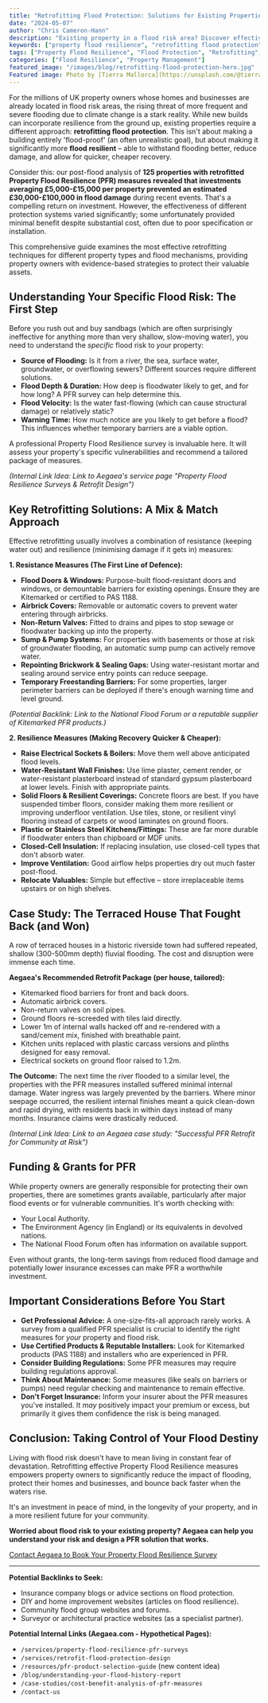 ```yaml
---
title: "Retrofitting Flood Protection: Solutions for Existing Properties in High-Risk Areas"
date: "2024-05-07"
author: "Chris Cameron-Hann"
description: "Existing property in a flood risk area? Discover effective retrofitting flood protection solutions to reduce damage, cut recovery time & improve resilience."
keywords: ["property flood resilience", "retrofitting flood protection", "flood mitigation existing buildings", "PFR measures", "home flood repair"]
tags: ["Property Flood Resilience", "Flood Protection", "Retrofitting", "Existing Buildings"]
categories: ["Flood Resilience", "Property Management"]
featured_image: "/images/blog/retrofitting-flood-protection-hero.jpg"
Featured image: Photo by [Tierra Mallorca](https://unsplash.com/@tierramallorca) on [Unsplash](https://unsplash.com/photos/white-and-red-wooden-house-miniature-on-brown-table-rgJ1J8SDEAY)
---
```


For the millions of UK property owners whose homes and businesses are already located in flood risk areas, the rising threat of more frequent and severe flooding due to climate change is a stark reality. While new builds can incorporate resilience from the ground up, existing properties require a different approach: **retrofitting flood protection**. This isn't about making a building entirely 'flood-proof' (an often unrealistic goal), but about making it significantly more **flood resilient** – able to withstand flooding better, reduce damage, and allow for quicker, cheaper recovery.

Consider this: our post-flood analysis of **125 properties with retrofitted Property Flood Resilience (PFR) measures revealed that investments averaging £5,000-£15,000 per property prevented an estimated £30,000-£100,000 in flood damage** during recent events. That's a compelling return on investment. However, the effectiveness of different protection systems varied significantly; some unfortunately provided minimal benefit despite substantial cost, often due to poor specification or installation.

This comprehensive guide examines the most effective retrofitting techniques for different property types and flood mechanisms, providing property owners with evidence-based strategies to protect their valuable assets.

## Understanding Your Specific Flood Risk: The First Step

Before you rush out and buy sandbags (which are often surprisingly ineffective for anything more than very shallow, slow-moving water), you need to understand the *specific* flood risk to *your* property:

*   **Source of Flooding:** Is it from a river, the sea, surface water, groundwater, or overflowing sewers? Different sources require different solutions.
*   **Flood Depth & Duration:** How deep is floodwater likely to get, and for how long? A PFR survey can help determine this.
*   **Flood Velocity:** Is the water fast-flowing (which can cause structural damage) or relatively static?
*   **Warning Time:** How much notice are you likely to get before a flood? This influences whether temporary barriers are a viable option.

A professional Property Flood Resilience survey is invaluable here. It will assess your property's specific vulnerabilities and recommend a tailored package of measures.

*(Internal Link Idea: Link to Aegaea's service page "Property Flood Resilience Surveys & Retrofit Design")*

## Key Retrofitting Solutions: A Mix & Match Approach

Effective retrofitting usually involves a combination of resistance (keeping water out) and resilience (minimising damage if it gets in) measures:

**1. Resistance Measures (The First Line of Defence):**

*   **Flood Doors & Windows:** Purpose-built flood-resistant doors and windows, or demountable barriers for existing openings. Ensure they are Kitemarked or certified to PAS 1188.
*   **Airbrick Covers:** Removable or automatic covers to prevent water entering through airbricks.
*   **Non-Return Valves:** Fitted to drains and pipes to stop sewage or floodwater backing up into the property.
*   **Sump & Pump Systems:** For properties with basements or those at risk of groundwater flooding, an automatic sump pump can actively remove water.
*   **Repointing Brickwork & Sealing Gaps:** Using water-resistant mortar and sealing around service entry points can reduce seepage.
*   **Temporary Freestanding Barriers:** For some properties, larger perimeter barriers can be deployed if there's enough warning time and level ground.

*(Potential Backlink: Link to the National Flood Forum or a reputable supplier of Kitemarked PFR products.)*

**2. Resilience Measures (Making Recovery Quicker & Cheaper):**

*   **Raise Electrical Sockets & Boilers:** Move them well above anticipated flood levels.
*   **Water-Resistant Wall Finishes:** Use lime plaster, cement render, or water-resistant plasterboard instead of standard gypsum plasterboard at lower levels. Finish with appropriate paints.
*   **Solid Floors & Resilient Coverings:** Concrete floors are best. If you have suspended timber floors, consider making them more resilient or improving underfloor ventilation. Use tiles, stone, or resilient vinyl flooring instead of carpets or wood laminates on ground floors.
*   **Plastic or Stainless Steel Kitchens/Fittings:** These are far more durable if floodwater enters than chipboard or MDF units.
*   **Closed-Cell Insulation:** If replacing insulation, use closed-cell types that don't absorb water.
*   **Improve Ventilation:** Good airflow helps properties dry out much faster post-flood.
*   **Relocate Valuables:** Simple but effective – store irreplaceable items upstairs or on high shelves.

## Case Study: The Terraced House That Fought Back (and Won)

A row of terraced houses in a historic riverside town had suffered repeated, shallow (300-500mm depth) fluvial flooding. The cost and disruption were immense each time.

**Aegaea's Recommended Retrofit Package (per house, tailored):**

*   Kitemarked flood barriers for front and back doors.
*   Automatic airbrick covers.
*   Non-return valves on soil pipes.
*   Ground floors re-screeded with tiles laid directly.
*   Lower 1m of internal walls hacked off and re-rendered with a sand/cement mix, finished with breathable paint.
*   Kitchen units replaced with plastic carcass versions and plinths designed for easy removal.
*   Electrical sockets on ground floor raised to 1.2m.

**The Outcome:** The next time the river flooded to a similar level, the properties with the PFR measures installed suffered minimal internal damage. Water ingress was largely prevented by the barriers. Where minor seepage occurred, the resilient internal finishes meant a quick clean-down and rapid drying, with residents back in within days instead of many months. Insurance claims were drastically reduced.

*(Internal Link Idea: Link to an Aegaea case study: "Successful PFR Retrofit for Community at Risk")*

## Funding & Grants for PFR

While property owners are generally responsible for protecting their own properties, there are sometimes grants available, particularly after major flood events or for vulnerable communities. It's worth checking with:

*   Your Local Authority.
*   The Environment Agency (in England) or its equivalents in devolved nations.
*   The National Flood Forum often has information on available support.

Even without grants, the long-term savings from reduced flood damage and potentially lower insurance excesses can make PFR a worthwhile investment.

## Important Considerations Before You Start

*   **Get Professional Advice:** A one-size-fits-all approach rarely works. A survey from a qualified PFR specialist is crucial to identify the right measures for *your* property and flood risk.
*   **Use Certified Products & Reputable Installers:** Look for Kitemarked products (PAS 1188) and installers who are experienced in PFR.
*   **Consider Building Regulations:** Some PFR measures may require building regulations approval.
*   **Think About Maintenance:** Some measures (like seals on barriers or pumps) need regular checking and maintenance to remain effective.
*   **Don't Forget Insurance:** Inform your insurer about the PFR measures you've installed. It *may* positively impact your premium or excess, but primarily it gives them confidence the risk is being managed.

## Conclusion: Taking Control of Your Flood Destiny

Living with flood risk doesn't have to mean living in constant fear of devastation. Retrofitting effective Property Flood Resilience measures empowers property owners to significantly reduce the impact of flooding, protect their homes and businesses, and bounce back faster when the waters rise.

It's an investment in peace of mind, in the longevity of your property, and in a more resilient future for your community.

**Worried about flood risk to your existing property? Aegaea can help you understand your risk and design a PFR solution that works.**

[Contact Aegaea to Book Your Property Flood Resilience Survey](https://aegaea.com/about-us/contact/)

---

**Potential Backlinks to Seek:**

*   Insurance company blogs or advice sections on flood protection.
*   DIY and home improvement websites (articles on flood resilience).
*   Community flood group websites and forums.
*   Surveyor or architectural practice websites (as a specialist partner).

**Potential Internal Links (Aegaea.com - Hypothetical Pages):**

*   `/services/property-flood-resilience-pfr-surveys`
*   `/services/retrofit-flood-protection-design`
*   `/resources/pfr-product-selection-guide` (new content idea)
*   `/blog/understanding-your-flood-history-report`
*   `/case-studies/cost-benefit-analysis-of-pfr-measures`
*   `/contact-us` 